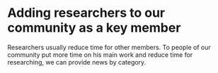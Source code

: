 # Adding researchers to our community as a key member

Researchers usually reduce time for other members.
To people of our community put more time on his main work and reduce time for researching, we can provide news by category.